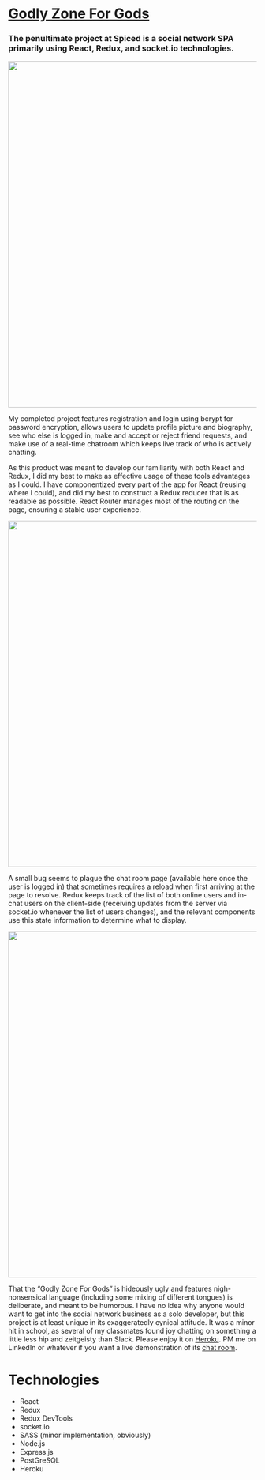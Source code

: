 # <a href="godzone.herokuapp.com">Godly Zone For Gods</a>

<h3>The penultimate project at Spiced is a social network SPA primarily using React, Redux, and socket.io technologies.</h3>

<img src="https://s3.amazonaws.com/fluxlymoppings/pics/GodlyZone.PNG" width=700>

 My completed project features registration and login using bcrypt for password encryption, allows users to update profile picture and biography, see who else is logged in, make and accept or reject friend requests, and make use of a real-time chatroom which keeps live track of who is actively chatting.

As this product was meant to develop our familiarity with both React and Redux, I did my best to make as effective usage of these tools advantages as I could. I have componentized every part of the app for React (reusing where I could), and did my best to construct a Redux reducer that is as readable as possible. React Router manages most of the routing on the page, ensuring a stable user experience.

<img src="https://s3.amazonaws.com/fluxlymoppings/pics/GodlyZone3.PNG" width=700>

A small bug seems to plague the chat room page (available here once the user is logged in) that sometimes requires a reload when first arriving at the page to resolve. Redux keeps track of the list of both online users and in-chat users on the client-side (receiving updates from the server via socket.io whenever the list of users changes), and the relevant components use this state information to determine what to display. 

<img src="https://s3.amazonaws.com/fluxlymoppings/pics/GodlyZone2.PNG" width=700>

That the “Godly Zone For Gods” is hideously ugly and features nigh-nonsensical language (including some mixing of different tongues) is deliberate, and meant to be humorous. I have no idea why anyone would want to get into the social network business as a solo developer, but this project is at least unique in its exaggeratedly cynical attitude. It was a minor hit in school, as several of my classmates found joy chatting on something a little less hip and zeitgeisty than Slack. Please enjoy it on <a href="https://godzone.herokuapp.com/">Heroku</a>. PM me on LinkedIn or whatever if you want a live demonstration of its <a href="https://godzone.herokuapp.com/chat">chat room</a>.

# Technologies

<ul>
  <li> React </li>
  <li> Redux </li>
  <li> Redux DevTools </li>
  <li> socket.io </li>
  <li> SASS (minor implementation, obviously) </li>
  <li> Node.js </li>
  <li> Express.js </li>
  <li> PostGreSQL </li>
  <li> Heroku </li>
</ul>
